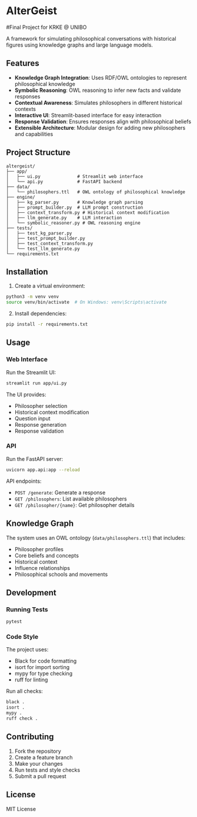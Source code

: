 # AlterGeist
#Final Project for KRKE @ UNIBO 

A framework for simulating philosophical conversations with historical figures using knowledge graphs and large language models.

## Features

- **Knowledge Graph Integration**: Uses RDF/OWL ontologies to represent philosophical knowledge
- **Symbolic Reasoning**: OWL reasoning to infer new facts and validate responses
- **Contextual Awareness**: Simulates philosophers in different historical contexts
- **Interactive UI**: Streamlit-based interface for easy interaction
- **Response Validation**: Ensures responses align with philosophical beliefs
- **Extensible Architecture**: Modular design for adding new philosophers and capabilities

## Project Structure

```
altergeist/
├── app/
│   ├── ui.py              # Streamlit web interface
│   └── api.py             # FastAPI backend
├── data/
│   └── philosophers.ttl   # OWL ontology of philosophical knowledge
├── engine/
│   ├── kg_parser.py       # Knowledge graph parsing
│   ├── prompt_builder.py  # LLM prompt construction
│   ├── context_transform.py # Historical context modification
│   ├── llm_generate.py    # LLM interaction
│   └── symbolic_reasoner.py # OWL reasoning engine
├── tests/
│   ├── test_kg_parser.py
│   ├── test_prompt_builder.py
│   ├── test_context_transform.py
│   └── test_llm_generate.py
└── requirements.txt
```

## Installation

1. Create a virtual environment:
```bash
python3 -m venv venv
source venv/bin/activate  # On Windows: venv\Scripts\activate
```

2. Install dependencies:
```bash
pip install -r requirements.txt
```

## Usage

### Web Interface

Run the Streamlit UI:
```bash
streamlit run app/ui.py
```

The UI provides:
- Philosopher selection
- Historical context modification
- Question input
- Response generation
- Response validation

### API

Run the FastAPI server:
```bash
uvicorn app.api:app --reload
```

API endpoints:
- `POST /generate`: Generate a response
- `GET /philosophers`: List available philosophers
- `GET /philosopher/{name}`: Get philosopher details

## Knowledge Graph

The system uses an OWL ontology (`data/philosophers.ttl`) that includes:
- Philosopher profiles
- Core beliefs and concepts
- Historical context
- Influence relationships
- Philosophical schools and movements

## Development

### Running Tests

```bash
pytest
```

### Code Style

The project uses:
- Black for code formatting
- isort for import sorting
- mypy for type checking
- ruff for linting

Run all checks:
```bash
black .
isort .
mypy .
ruff check .
```

## Contributing

1. Fork the repository
2. Create a feature branch
3. Make your changes
4. Run tests and style checks
5. Submit a pull request

## License

MIT License
